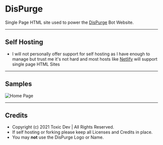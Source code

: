 # DisPurge
Single Page HTML site used to power the [DisPurge](https://github.com/TheRealToxicDev/DisPurge) Bot Website.

---

## Self Hosting
- I will not personally offer support for self hosting as I have enough to manage but trust me it's not hard and most hosts like [Netlify](https://www.netlify.com/) will support single page HTML Sites 

---

## Samples
![Home Page](https://media.discordapp.net/attachments/634456090909605908/848958079063294002/image0.png)

---

## Credits 
- Copyright (c) 2021 Toxic Dev | All Rights Reserved.
- If self hosting or forking please keep all Licenses and Credits in place.
- You may **not** use the DisPurge Logo or Name.
